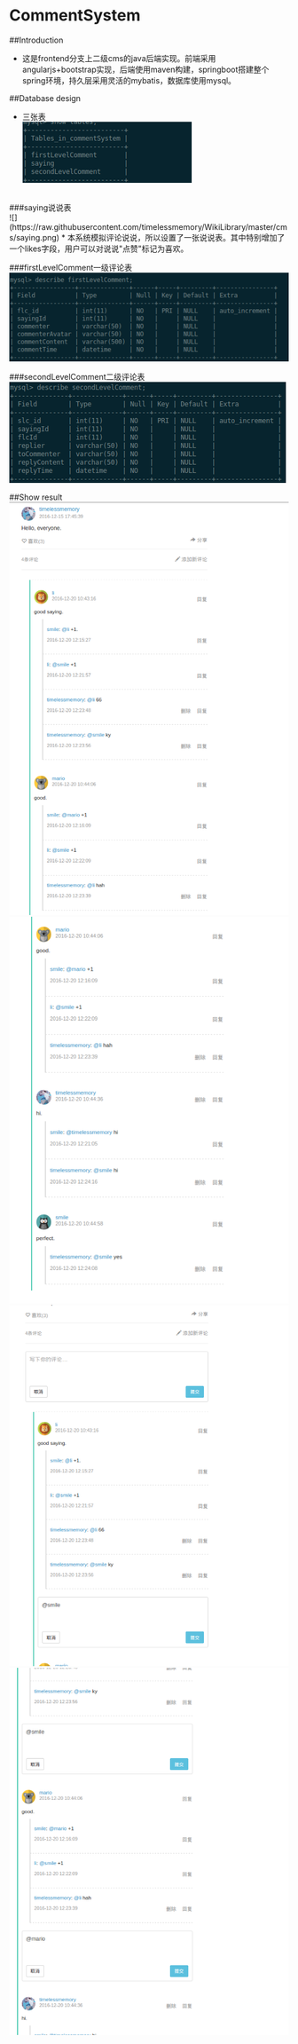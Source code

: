 # CommentSystem

##Introduction
* 这是frontend分支上二级cms的java后端实现。前端采用angularjs+bootstrap实现，后端使用maven构建，springboot搭建整个spring环境，持久层采用灵活的mybatis，数据库使用mysql。

##Database design
* 三张表<br/>
![](https://raw.githubusercontent.com/timelessmemory/WikiLibrary/master/cms/tables.png)
<br/>
###saying说说表<br/>
![](https://raw.githubusercontent.com/timelessmemory/WikiLibrary/master/cms/saying.png)
* 本系统模拟评论说说，所以设置了一张说说表。其中特别增加了一个likes字段，用户可以对说说"点赞"标记为喜欢。

###firstLevelComment一级评论表<br/>
![](https://raw.githubusercontent.com/timelessmemory/WikiLibrary/master/cms/flc.png)
<br/>

###secondLevelComment二级评论表<br/>
![](https://raw.githubusercontent.com/timelessmemory/WikiLibrary/master/cms/slc.png)

##Show result
![](https://raw.githubusercontent.com/timelessmemory/WikiLibrary/master/cms/1.png)
![](https://raw.githubusercontent.com/timelessmemory/WikiLibrary/master/cms/2.png)
![](https://raw.githubusercontent.com/timelessmemory/WikiLibrary/master/cms/3.png)
![](https://raw.githubusercontent.com/timelessmemory/WikiLibrary/master/cms/4.png)
